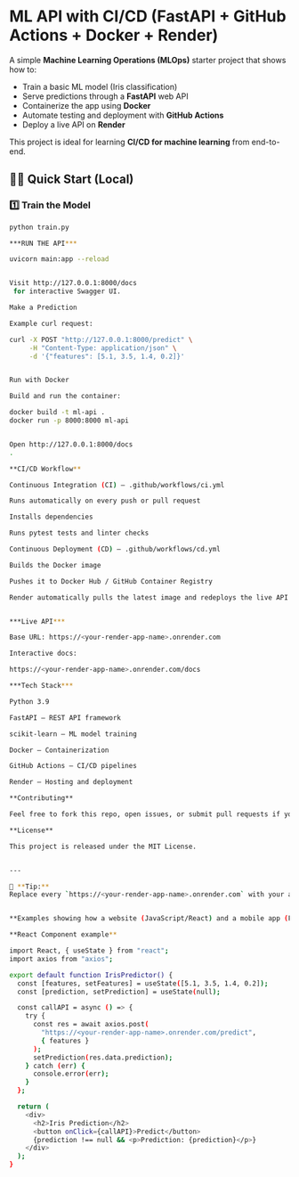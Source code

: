 #  ML API with CI/CD (FastAPI + GitHub Actions + Docker + Render)

A simple **Machine Learning Operations (MLOps)** starter project that shows how to:

- Train a basic ML model (Iris classification)
- Serve predictions through a **FastAPI** web API
- Containerize the app using **Docker**
- Automate testing and deployment with **GitHub Actions**
- Deploy a live API on **Render**

This project is ideal for learning **CI/CD for machine learning** from end-to-end.

## 🏃‍♂️ Quick Start (Local)

### 1️⃣ Train the Model
```bash
python train.py

***RUN THE API***

uvicorn main:app --reload


Visit http://127.0.0.1:8000/docs
 for interactive Swagger UI.

Make a Prediction

Example curl request:

curl -X POST "http://127.0.0.1:8000/predict" \
     -H "Content-Type: application/json" \
     -d '{"features": [5.1, 3.5, 1.4, 0.2]}'


Run with Docker

Build and run the container:

docker build -t ml-api .
docker run -p 8000:8000 ml-api


Open http://127.0.0.1:8000/docs
.

**CI/CD Workflow**

Continuous Integration (CI) – .github/workflows/ci.yml

Runs automatically on every push or pull request

Installs dependencies

Runs pytest tests and linter checks

Continuous Deployment (CD) – .github/workflows/cd.yml

Builds the Docker image

Pushes it to Docker Hub / GitHub Container Registry

Render automatically pulls the latest image and redeploys the live API


***Live API***

Base URL: https://<your-render-app-name>.onrender.com

Interactive docs:

https://<your-render-app-name>.onrender.com/docs

***Tech Stack***

Python 3.9

FastAPI – REST API framework

scikit-learn – ML model training

Docker – Containerization

GitHub Actions – CI/CD pipelines

Render – Hosting and deployment

**Contributing**

Feel free to fork this repo, open issues, or submit pull requests if you’d like to improve it.

**License**

This project is released under the MIT License.


---

🔧 **Tip:**  
Replace every `https://<your-render-app-name>.onrender.com` with your actual Render URL so people can try your live endpoint.


**Examples showing how a website (JavaScript/React) and a mobile app (Flutter/Dart) can call your live FastAPI endpoint**

**React Component example**

import React, { useState } from "react";
import axios from "axios";

export default function IrisPredictor() {
  const [features, setFeatures] = useState([5.1, 3.5, 1.4, 0.2]);
  const [prediction, setPrediction] = useState(null);

  const callAPI = async () => {
    try {
      const res = await axios.post(
        "https://<your-render-app-name>.onrender.com/predict",
        { features }
      );
      setPrediction(res.data.prediction);
    } catch (err) {
      console.error(err);
    }
  };

  return (
    <div>
      <h2>Iris Prediction</h2>
      <button onClick={callAPI}>Predict</button>
      {prediction !== null && <p>Prediction: {prediction}</p>}
    </div>
  );
}



